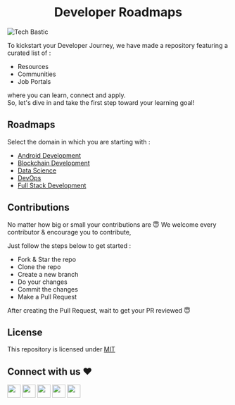 <h1 align="center" >Developer Roadmaps</h1>

<!-- Banner here -->
![Tech Bastic](https://github.com/TechBastic/roadmaps/assets/116362593/64f016cd-200a-4cb9-9d3b-dc587928cc4c)

<!-- About the Repository -->
To kickstart your Developer Journey, we have made a repository featuring a curated list of :

- Resources
- Communities
- Job Portals

where you can learn, connect and apply.<br>
So, let's dive in and take the first step toward your learning goal!

<!-- List of curated Roadmaps here -->
## Roadmaps

Select the domain in which you are starting with :
- [Android Development](https://github.com/TechBastic/roadmaps/blob/main/Android-Development/README.md)
- [Blockchain Development](https://github.com/TechBastic/roadmaps/blob/main/Blockchain-Development/README.md)
- [Data Science](https://github.com/TechBastic/roadmaps/blob/main/Data-Science/README.md)
- [DevOps](https://github.com/TechBastic/roadmaps/blob/main/DevOps/README.md)
- [Full Stack Development](https://github.com/TechBastic/roadmaps/blob/main/FullStack-Development/README.md)

<!-- Contributing guidelines section -->
## Contributions

No matter how big or small your contributions are 😇
We welcome every contributor & encourage you to contribute,<br>

Just follow the steps below to get started :

- Fork & Star the repo
- Clone the repo
- Create a new branch
- Do your changes
- Commit the changes
- Make a Pull Request

After creating the Pull Request, wait to get your PR reviewed 😇

<!-- License section -->
## License
This repository is licensed under [MIT](https://github.com/TechBastic/roadmaps/blob/main/LICENSE)

<!-- Connect on Socials section -->
## Connect with us ❤️

<a href="https://discord.com/invite/4G22y2vPdx"><img width="30px" src="https://camo.githubusercontent.com/3049cb1225d51f56771d4fb83b2d5ce79733373c67009a92b1d89c975e65dc86/68747470733a2f2f646973636f72642e636f6d2f6173736574732f33343337633130353937633135323663336462643938633733376332626361652e737667"></a>
<a href="https://t.me/techbastic"><img width="30px" src="https://www.vectorlogo.zone/logos/telegram/telegram-icon.svg"></a>
<a href="https://twitter.com/techbastic"><img width="30px" src="https://www.vectorlogo.zone/logos/twitter/twitter-official.svg"></a>
<a href="#"><img width="30px" src="https://www.vectorlogo.zone/logos/linkedin/linkedin-icon.svg"></a>
<a href="https://www.instagram.com/techbastic/"><img width="30px" src="https://www.vectorlogo.zone/logos/instagram/instagram-icon.svg" /></a>

